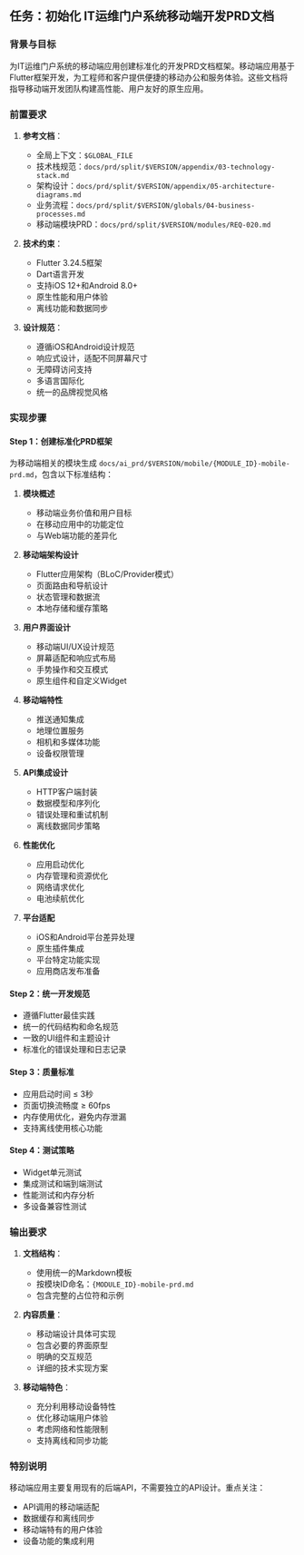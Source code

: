 ## 任务：初始化 IT运维门户系统移动端开发PRD文档

### 背景与目标
为IT运维门户系统的移动端应用创建标准化的开发PRD文档框架。移动端应用基于Flutter框架开发，为工程师和客户提供便捷的移动办公和服务体验。这些文档将指导移动端开发团队构建高性能、用户友好的原生应用。

### 前置要求
1. **参考文档**：
   - 全局上下文：`$GLOBAL_FILE`
   - 技术栈规范：`docs/prd/split/$VERSION/appendix/03-technology-stack.md`
   - 架构设计：`docs/prd/split/$VERSION/appendix/05-architecture-diagrams.md`
   - 业务流程：`docs/prd/split/$VERSION/globals/04-business-processes.md`
   - 移动端模块PRD：`docs/prd/split/$VERSION/modules/REQ-020.md`

2. **技术约束**：
   - Flutter 3.24.5框架
   - Dart语言开发
   - 支持iOS 12+和Android 8.0+
   - 原生性能和用户体验
   - 离线功能和数据同步

3. **设计规范**：
   - 遵循iOS和Android设计规范
   - 响应式设计，适配不同屏幕尺寸
   - 无障碍访问支持
   - 多语言国际化
   - 统一的品牌视觉风格

### 实现步骤

#### Step 1：创建标准化PRD框架
为移动端相关的模块生成 `docs/ai_prd/$VERSION/mobile/{MODULE_ID}-mobile-prd.md`，包含以下标准结构：

1. **模块概述**
   - 移动端业务价值和用户目标
   - 在移动应用中的功能定位
   - 与Web端功能的差异化

2. **移动端架构设计**
   - Flutter应用架构（BLoC/Provider模式）
   - 页面路由和导航设计
   - 状态管理和数据流
   - 本地存储和缓存策略

3. **用户界面设计**
   - 移动端UI/UX设计规范
   - 屏幕适配和响应式布局
   - 手势操作和交互模式
   - 原生组件和自定义Widget

4. **移动端特性**
   - 推送通知集成
   - 地理位置服务
   - 相机和多媒体功能
   - 设备权限管理

5. **API集成设计**
   - HTTP客户端封装
   - 数据模型和序列化
   - 错误处理和重试机制
   - 离线数据同步策略

6. **性能优化**
   - 应用启动优化
   - 内存管理和资源优化
   - 网络请求优化
   - 电池续航优化

7. **平台适配**
   - iOS和Android平台差异处理
   - 原生插件集成
   - 平台特定功能实现
   - 应用商店发布准备

#### Step 2：统一开发规范
- 遵循Flutter最佳实践
- 统一的代码结构和命名规范
- 一致的UI组件和主题设计
- 标准化的错误处理和日志记录

#### Step 3：质量标准
- 应用启动时间 ≤ 3秒
- 页面切换流畅度 ≥ 60fps
- 内存使用优化，避免内存泄漏
- 支持离线使用核心功能

#### Step 4：测试策略
- Widget单元测试
- 集成测试和端到端测试
- 性能测试和内存分析
- 多设备兼容性测试

### 输出要求
1. **文档结构**：
   - 使用统一的Markdown模板
   - 按模块ID命名：`{MODULE_ID}-mobile-prd.md`
   - 包含完整的占位符和示例

2. **内容质量**：
   - 移动端设计具体可实现
   - 包含必要的界面原型
   - 明确的交互规范
   - 详细的技术实现方案

3. **移动端特色**：
   - 充分利用移动设备特性
   - 优化移动端用户体验
   - 考虑网络和性能限制
   - 支持离线和同步功能

### 特别说明
移动端应用主要复用现有的后端API，不需要独立的API设计。重点关注：
- API调用的移动端适配
- 数据缓存和离线同步
- 移动端特有的用户体验
- 设备功能的集成利用
